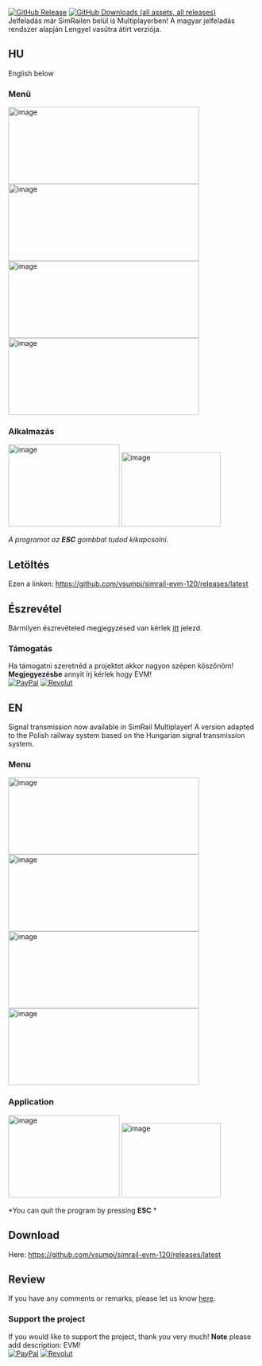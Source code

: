 [![GitHub Release](https://img.shields.io/github/v/release/vsumpi/simrail-evm-120)](https://github.com/vsumpi/simrail-evm-120/releases/latest)
[![GitHub Downloads (all assets, all releases)](https://img.shields.io/github/downloads/vsumpi/simrail-evm-120/total)](https://github.com/vsumpi/simrail-evm-120/releases/latest)<br>
Jelfeladás már SimRailen belül is Multiplayerben! A magyar jelfeladás rendszer alapján Lengyel vasútra átírt verziója.

## HU
English below
### Menü
<img width="384" height="155" alt="image" src="https://github.com/user-attachments/assets/874780bd-c7df-4b60-b653-b6f7d2d992d2" />
<img width="384" height="155" alt="image" src="https://github.com/user-attachments/assets/98f9bb72-681f-4eca-985e-f9fdc29eff99" />
<img width="384" height="155" alt="image" src="https://github.com/user-attachments/assets/12b783e0-cbe7-4965-a3d9-33f5432645f1" />
<img width="384" height="155" alt="image" src="https://github.com/user-attachments/assets/2d334887-ffa1-43ea-8ce9-33a3bafcbdac" />

### Alkalmazás
<img width="224" height="166" alt="image" src="https://github.com/user-attachments/assets/1b21a620-9529-4072-b592-905434b92a30" />
<img width="200" height="150" alt="image" src="https://github.com/user-attachments/assets/397d0f80-b0dc-417b-9ef1-76aebe5abcc0" />

*A programot az **ESC** gombbal tudod kikapcsolni.*
## Letöltés
Ezen a linken: https://github.com/vsumpi/simrail-evm-120/releases/latest

## Észrevétel
Bármilyen észrevételed megjegyzésed van kérlek [itt](https://github.com/vsumpi/simrail-evm-120/issues) jelezd.
### Támogatás
Ha támogatni szeretnéd a projektet akkor nagyon szépen köszönöm!
**Megjegyezésbe** annyit írj kérlek hogy EVM!<br>
[![PayPal](https://img.shields.io/badge/PayPal-003087.svg?style=for-the-badge&logo=PayPal&logoColor=white)](https://www.paypal.com/paypalme/sumpiii)
[![Revolut](https://img.shields.io/badge/Revolut-191C1F.svg?style=for-the-badge&logo=Revolut&logoColor=white)](https://revolut.me/vsumpi2)<br>

## EN
Signal transmission now available in SimRail Multiplayer! A version adapted to the Polish railway system based on the Hungarian signal transmission system.

### Menu
<img width="384" height="155" alt="image" src="https://github.com/user-attachments/assets/874780bd-c7df-4b60-b653-b6f7d2d992d2" />
<img width="384" height="155" alt="image" src="https://github.com/user-attachments/assets/98f9bb72-681f-4eca-985e-f9fdc29eff99" />
<img width="384" height="155" alt="image" src="https://github.com/user-attachments/assets/12b783e0-cbe7-4965-a3d9-33f5432645f1" />
<img width="384" height="155" alt="image" src="https://github.com/user-attachments/assets/2d334887-ffa1-43ea-8ce9-33a3bafcbdac" />

### Application
<img width="224" height="166" alt="image" src="https://github.com/user-attachments/assets/1b21a620-9529-4072-b592-905434b92a30" />
<img width="200" height="150" alt="image" src="https://github.com/user-attachments/assets/397d0f80-b0dc-417b-9ef1-76aebe5abcc0" />

*You can quit the program by pressing **ESC** *
## Download
Here: https://github.com/vsumpi/simrail-evm-120/releases/latest

## Review
If you have any comments or remarks, please let us know [here](https://github.com/vsumpi/simrail-evm-120/issues).
### Support the project
If you would like to support the project, thank you very much!
**Note** please add description: EVM!<br>
[![PayPal](https://img.shields.io/badge/PayPal-003087.svg?style=for-the-badge&logo=PayPal&logoColor=white)](https://www.paypal.com/paypalme/sumpiii)
[![Revolut](https://img.shields.io/badge/Revolut-191C1F.svg?style=for-the-badge&logo=Revolut&logoColor=white)](https://revolut.me/vsumpi2)<br>
